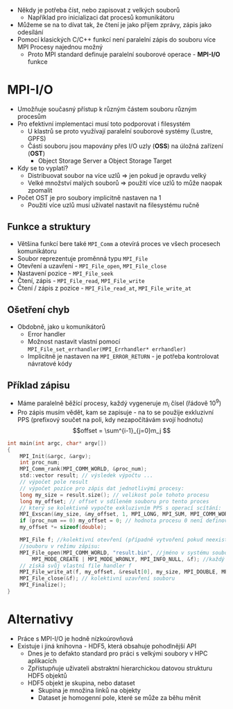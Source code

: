 - Někdy je potřeba číst, nebo zapisovat z velkých souborů
	- Například pro inicializaci dat procesů komunikátoru
- Můžeme se na to dívat tak, že čtení je jako příjem zprávy, zápis jako odesílání
- Pomocí klasických C/C++ funkcí není paralelní zápis do souboru více MPI Procesy najednou možný
	- Proto MPI standard definuje paralelní souborové operace - **MPI-I/O** funkce

# MPI-I/O
- Umožňuje současný přístup k různým částem souboru různým procesům
- Pro efektivní implementaci musí toto podporovat i filesystém
	- U klastrů se proto využívají paralelní souborové systémy (Lustre, GPFS)
	- Části souboru jsou mapovány přes I/O uzly (**OSS**) na úložná zařízení (**OST**)
		- Object Storage Server a Object Storage Target
- Kdy se to vyplatí?
	- Distribuovat soubor na více uzlů => jen pokud je opravdu velký
	- Velké množství malých souborů => použití více uzlů to může naopak zpomalit
- Počet OST je pro soubory implicitně nastaven na 1
	- Použití více uzlů musí uživatel nastavit na filesystému ručně

## Funkce a struktury
- Většina funkcí bere také `MPI_Comm` a otevírá proces ve všech procesech komunikátoru
- Soubor reprezentuje proměnná typu `MPI_File`
- Otevření a uzavření - `MPI_File_open`, `MPI_File_close`
- Nastavení pozice - `MPI_File_seek`
- Čtení, zápis - `MPI_File_read`, `MPI_File_write`
- Čtení / zápis z pozice - `MPI_File_read_at`, `MPI_File_write_at`

## Ošetření chyb
- Obdobně, jako u komunikátorů 
	- Error handler
	- Možnost nastavit vlastní pomocí `MPI_File_set_errhandler(MPI_Errhandler* errhandler)`
	- Implicitně je nastaven na `MPI_ERROR_RETURN` - je potřeba kontrolovat návratové kódy

## Příklad zápisu
- Máme paralelně běžící procesy, každý vygeneruje $m_i$ čísel (řádově $10^9$)
- Pro zápis musím vědět, kam se zapisuje - na to se použije exkluzivní PPS (prefixový součet na poli, kdy nezapočítávám svojí hodnotu) $$offset = \sum^{i-1}_{j=0}m_j $$
```c
int main(int argc, char* argv[]) 
{ 
	MPI_Init(&argc, &argv); 
	int proc_num; 
	MPI_Comm_rank(MPI_COMM_WORLD, &proc_num); 
	std::vector result; // výsledek výpočtu ... 
	// výpočet pole result 
	// výpočet pozice pro zápis dat jednotlivými procesy: 
	long my_size = result.size(); // velikost pole tohoto procesu 
	long my_offset; // offset v sdíleném souboru pro tento proces 
	// který se kolektivně vypočte exkluzivním PPS s operací scítání:
	MPI_Exscan(&my_size, &my_offset, 1, MPI_LONG, MPI_SUM, MPI_COMM_WORLD); 
	if (proc_num == 0) my_offset = 0; // hodnota procesu 0 není definována
	my_offset *= sizeof(double); 

	MPI_File f; //kolektivní otevření (případně vytvoření pokud neexistuje) 
	//souboru v režimu zápisu: 
	MPI_File_open(MPI_COMM_WORLD, "result.bin", //jméno v systému souborů
		MPI_MODE_CREATE | MPI_MODE_WRONLY, MPI_INFO_NULL, &f); //každý proces 
	// získá svůj vlastní file handler f 
	MPI_File_write_at(f, my_offset, &result[0], my_size, MPI_DOUBLE, MPI_STATUS_IGNORE); 
	MPI_File_close(&f); // kolektivní uzavření souboru 
	MPI_Finalize();
}
```

# Alternativy
- Práce s MPI-I/O je hodně nízkoúrovňová
- Existuje i jiná knihovna - HDF5, která obsahuje pohodlnější API
	- Dnes je to defakto standard pro práci s velkými soubory v HPC aplikacích
	- Zpřístupňuje uživateli abstraktní hierarchickou datovou strukturu HDF5 objektů
	- HDF5 objekt je skupina, nebo dataset
		- Skupina je množina linků na objekty
		- Dataset je homogenní pole, které se může za běhu měnit